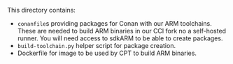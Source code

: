 This directory contains:
- `conanfile`s providing packages for Conan with our ARM toolchains. These are needed to build ARM binaries in our CCI fork no a self-hosted runner. You will need access to sdkARM to be able to create packages.
- `build-toolchain.py` helper script for package creation.
- Dockerfile for image to be used by CPT to build ARM binaries.
